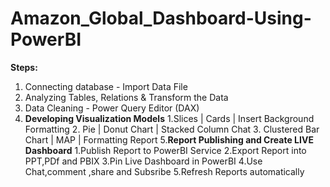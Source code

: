 # Amazon_Global_Dashboard-Using-PowerBI


**Steps:**

1. Connecting database - Import Data File
2. Analyzing Tables, Relations & Transform the Data
3. Data Cleaning - Power Query Editor (DAX)
4. **Developing Visualization Models**
   1.Slices | Cards | Insert Background Formatting
   2. Pie | Donut Chart | Stacked Column Chat
   3. Clustered Bar Chart | MAP | Formatting Report
5.**Report Publishing and Create LIVE Dashboard**
   1.Publish Report to PowerBI Service
   2.Export Report into PPT,PDf and PBIX
   3.Pin Live Dashboard in PowerBI
   4.Use Chat,comment ,share and Subsribe
   5.Refresh Reports automatically
